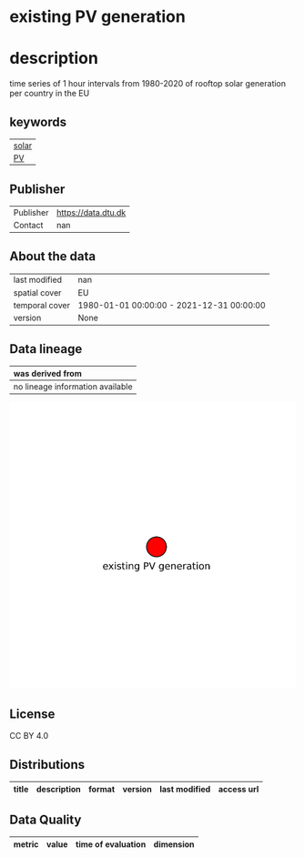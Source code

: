 
existing PV generation
======================

# description
  
time series of 1 hour intervals from 1980-2020 of rooftop solar generation per country in the EU
## keywords

||
| :--- |
|[solar](692e399d-78ff-4e06-88b4-9aa5086c48fa.md)|
|[PV](a3acd9db-fad8-4811-b26b-60b0535780ac.md)|

## Publisher

|||
| :--- | :--- |
|Publisher|https://data.dtu.dk|
|Contact|nan|

## About the data

|||
| :--- | :--- |
|last modified|nan|
|spatial cover|EU|
|temporal cover|1980-01-01 00:00:00 - 2021-12-31 00:00:00|
|version|None|

## Data lineage

|was derived from|
| :--- |
|no lineage information available|
  
![Lineage overview](figures/46be983d-3de3-4e10-b82a-828b18cd77e7_lineage.svg)
## License


CC BY 4.0
## Distributions

|title|description|format|version|last modified|access url|
| :---: | :---: | :---: | :---: | :---: | :---: |

## Data Quality

|metric|value|time of evaluation|dimension|
| :---: | :---: | :---: | :---: |

